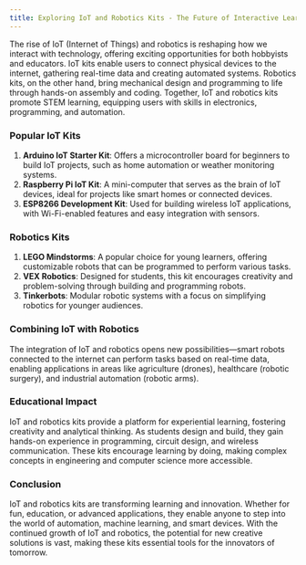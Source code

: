 ```yaml
---
title: Exploring IoT and Robotics Kits - The Future of Interactive Learning
---
```


The rise of IoT (Internet of Things) and robotics is reshaping how we interact with technology, offering exciting opportunities for both hobbyists and educators. IoT kits enable users to connect physical devices to the internet, gathering real-time data and creating automated systems. Robotics kits, on the other hand, bring mechanical design and programming to life through hands-on assembly and coding. Together, IoT and robotics kits promote STEM learning, equipping users with skills in electronics, programming, and automation.

### Popular IoT Kits
1. **Arduino IoT Starter Kit**: Offers a microcontroller board for beginners to build IoT projects, such as home automation or weather monitoring systems.
2. **Raspberry Pi IoT Kit**: A mini-computer that serves as the brain of IoT devices, ideal for projects like smart homes or connected devices.
3. **ESP8266 Development Kit**: Used for building wireless IoT applications, with Wi-Fi-enabled features and easy integration with sensors.

### Robotics Kits
1. **LEGO Mindstorms**: A popular choice for young learners, offering customizable robots that can be programmed to perform various tasks.
2. **VEX Robotics**: Designed for students, this kit encourages creativity and problem-solving through building and programming robots.
3. **Tinkerbots**: Modular robotic systems with a focus on simplifying robotics for younger audiences.

### Combining IoT with Robotics
The integration of IoT and robotics opens new possibilities—smart robots connected to the internet can perform tasks based on real-time data, enabling applications in areas like agriculture (drones), healthcare (robotic surgery), and industrial automation (robotic arms).

### Educational Impact
IoT and robotics kits provide a platform for experiential learning, fostering creativity and analytical thinking. As students design and build, they gain hands-on experience in programming, circuit design, and wireless communication. These kits encourage learning by doing, making complex concepts in engineering and computer science more accessible.

### Conclusion
IoT and robotics kits are transforming learning and innovation. Whether for fun, education, or advanced applications, they enable anyone to step into the world of automation, machine learning, and smart devices. With the continued growth of IoT and robotics, the potential for new creative solutions is vast, making these kits essential tools for the innovators of tomorrow.
